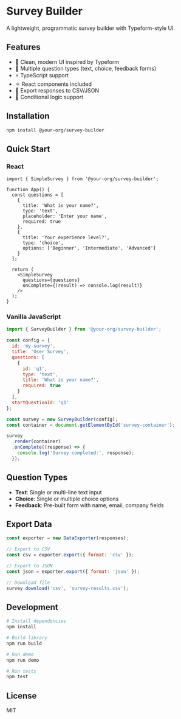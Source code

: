 # Survey Builder

A lightweight, programmatic survey builder with Typeform-style UI.

## Features

- 🎨 Clean, modern UI inspired by Typeform
- 📝 Multiple question types (text, choice, feedback forms)
- ⚡ TypeScript support
- ⚛️ React components included
- 💾 Export responses to CSV/JSON
- 🎯 Conditional logic support

## Installation

```bash
npm install @your-org/survey-builder
```

## Quick Start

### React

```tsx
import { SimpleSurvey } from '@your-org/survey-builder';

function App() {
  const questions = [
    {
      title: 'What is your name?',
      type: 'text',
      placeholder: 'Enter your name',
      required: true
    },
    {
      title: 'Your experience level?',
      type: 'choice',
      options: ['Beginner', 'Intermediate', 'Advanced']
    }
  ];

  return (
    <SimpleSurvey 
      questions={questions}
      onComplete={(result) => console.log(result)}
    />
  );
}
```

### Vanilla JavaScript

```javascript
import { SurveyBuilder } from '@your-org/survey-builder';

const config = {
  id: 'my-survey',
  title: 'User Survey',
  questions: [
    {
      id: 'q1',
      type: 'text',
      title: 'What is your name?',
      required: true
    }
  ],
  startQuestionId: 'q1'
};

const survey = new SurveyBuilder(config);
const container = document.getElementById('survey-container');

survey
  .render(container)
  .onComplete((response) => {
    console.log('Survey completed:', response);
  });
```

## Question Types

- **Text**: Single or multi-line text input
- **Choice**: Single or multiple choice options
- **Feedback**: Pre-built form with name, email, company fields

## Export Data

```javascript
const exporter = new DataExporter(responses);

// Export to CSV
const csv = exporter.export({ format: 'csv' });

// Export to JSON
const json = exporter.export({ format: 'json' });

// Download file
survey.download('csv', 'survey-results.csv');
```

## Development

```bash
# Install dependencies
npm install

# Build library
npm run build

# Run demo
npm run demo

# Run tests
npm test
```

## License

MIT

